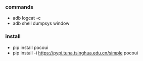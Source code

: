 ### commands
- adb logcat -c
- adb shell dumpsys window

### install
- pip install pocoui
- pip install -i https://pypi.tuna.tsinghua.edu.cn/simple pocoui
